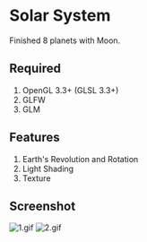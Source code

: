 # Solar System

Finished 8 planets with Moon.

## Required

1. OpenGL 3.3+ (GLSL 3.3+)
2. GLFW
3. GLM

## Features
1. Earth's Revolution and Rotation
2. Light Shading
3. Texture

## Screenshot

![1.gif](http://7xnei5.com1.z0.glb.clouddn.com/opengl6.gif)
![2.gif](http://7xnei5.com1.z0.glb.clouddn.com/opengl7.gif)

